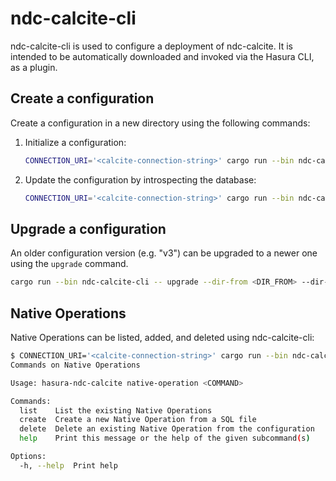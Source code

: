 # ndc-calcite-cli

ndc-calcite-cli is used to configure a deployment of ndc-calcite.
It is intended to be automatically downloaded and invoked via the Hasura CLI, as a plugin.

## Create a configuration

Create a configuration in a new directory using the following commands:

1. Initialize a configuration:

   ```sh
   CONNECTION_URI='<calcite-connection-string>' cargo run --bin ndc-calcite-cli -- --context='<directory>' initialize
   ```

2. Update the configuration by introspecting the database:

   ```sh
   CONNECTION_URI='<calcite-connection-string>' cargo run --bin ndc-calcite-cli -- --context='<directory>' update
   ```

## Upgrade a configuration

An older configuration version (e.g. "v3") can be upgraded to a newer one using the `upgrade` command.

```sh
cargo run --bin ndc-calcite-cli -- upgrade --dir-from <DIR_FROM> --dir-to <DIR_TO>
```

## Native Operations

Native Operations can be listed, added, and deleted using ndc-calcite-cli:

```sh
$ CONNECTION_URI='<calcite-connection-string>' cargo run --bin ndc-calcite-cli -- --context='<directory>' native-operation --help
Commands on Native Operations

Usage: hasura-ndc-calcite native-operation <COMMAND>

Commands:
  list    List the existing Native Operations
  create  Create a new Native Operation from a SQL file
  delete  Delete an existing Native Operation from the configuration
  help    Print this message or the help of the given subcommand(s)

Options:
  -h, --help  Print help
```
